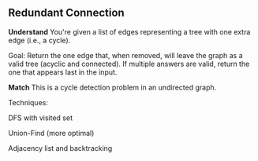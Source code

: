 ## Redundant Connection
**Understand**
You're given a list of edges representing a tree with one extra edge (i.e., a cycle).

Goal:
Return the one edge that, when removed, will leave the graph as a valid tree (acyclic and connected). If multiple answers are valid, return the one that appears last in the input.

**Match**
This is a cycle detection problem in an undirected graph.

Techniques:

DFS with visited set

Union-Find (more optimal)

Adjacency list and backtracking